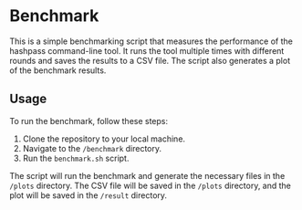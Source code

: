 # Benchmark

This is a simple benchmarking script that measures the performance of the hashpass command-line tool. It runs the tool multiple times with different rounds and saves the results to a CSV file. The script also generates a plot of the benchmark results.

## Usage

To run the benchmark, follow these steps:

1. Clone the repository to your local machine.
2. Navigate to the `/benchmark` directory.
3. Run the `benchmark.sh` script.

The script will run the benchmark and generate the necessary files in the `/plots` directory. The CSV file will be saved in the `/plots` directory, and the plot will be saved in the `/result` directory.
